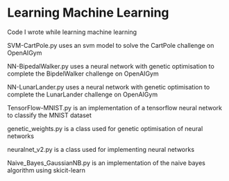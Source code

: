 # Learning Machine Learning

Code I wrote while learning machine learning

SVM-CartPole.py uses an svm model to solve the CartPole challenge on OpenAIGym

NN-BipedalWalker.py uses a neural network with genetic optimisation to complete the BipdelWalker challenge on OpenAIGym

NN-LunarLander.py uses a neural network with genetic optimisation to complete the LunarLander challenge on OpenAIGym

TensorFlow-MNIST.py is an implementation of a tensorflow neural network to classify the MNIST dataset

genetic_weights.py is a class used for genetic optimisation of neural networks

neuralnet_v2.py is a class used for implementing neural networks

Naive_Bayes_GaussianNB.py is an implementation of the naive bayes algorithm using skicit-learn
